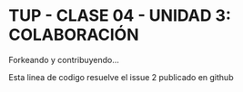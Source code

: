 # TUP - CLASE 04 - UNIDAD 3: COLABORACIÓN

Forkeando y contribuyendo...

Esta linea de codigo resuelve el issue 2 publicado en github